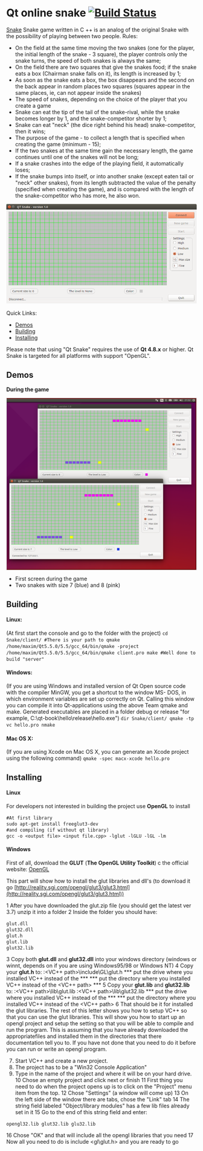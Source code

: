 # Qt online snake [![Build Status](https://travis-ci.org/angular/material.svg)](https://github.com/aleandr100/Snake)

[Snake](https://en.wikipedia.org/wiki/Snake_%28video_game%29) Snake game written in C ++ is an analog of the original Snake with the possibility of playing between two people.
Rules:
- On the field at the same time moving the two snakes (one for the player, the initial length of the snake - 3 square), the player controls only the snake turns, the speed of both snakes is always the same;
- On the field there are two squares that give the snakes food; if the snake eats a box (Chairman snake falls on it), its length is increased by 1;
- As soon as the snake eats a box, the box disappears and the second on the back appear in random places two squares (squares appear in the same places, ie, can not appear inside the snakes)
- The speed of snakes, depending on the choice of the player that you create a game
- Snake can eat the tip of the tail of the snake-rival, while the snake becomes longer by 1, and the snake-competitor shorter by 1;
- Snake can eat "neck" (the dice right behind his head) snake-competitor, then it wins;
- The purpose of the game - to collect a length that is specified when creating the game (minimum - 15);
- If the two snakes at the same time gain the necessary length, the game continues until one of the snakes will not be long;
- If a snake crashes into the edge of the playing field, it automatically loses;
- If the snake bumps into itself, or into another snake (except eaten tail or "neck" other snakes), from its length subtracted the value of the penalty (specified when creating the game), and is compared with the length of the snake-competitor who has more, he also won.

![main window](https://raw.githubusercontent.com/aleandr100/Snake/master/resources/main_window.png)

Quick Links:

*  [Demos](#demos)
*  [Building](#building)
*  [Installing](#installing)

Please note that using "Qt Snake" requires the use of **Qt 4.8.x** or higher. Qt
Snake is targeted for all platforms with support "OpenGL".

## <a name="demos"></a> Demos
**During the game**
<div style="border: 1px solid #ccc">
  <img src="https://raw.githubusercontent.com/aleandr100/Snake/master/resources/during_the_game.png" style="display:block;">
</div>

- First screen during the game
- Two snakes with size 7 (blue) and 8 (pink)

## <a name="building"></a> Building

#### Linux:
(At first start the console and go to the folder with the project)
	```
	cd Snake/client/
	#There is your path to qmake
	/home/maxim/Qt5.5.0/5.5/gcc_64/bin/qmake -project
	/home/maxim/Qt5.5.0/5.5/gcc_64/bin/qmake client.pro
	make
	#Well done to build "server"
	```
#### Windows:
(If you are using Windows and installed version of Qt Open
source code with the compiler MinGW, you get a shortcut to the window MS-
DOS, in which environment variables are set up correctly on Qt. Calling this window
you can compile it into Qt-applications using the above
Team qmake and make. Generated executables are placed in a folder
debug or release "for example, C:\qt-book\hello\release\hello.exe")
	```
	dir Snake/client/
	qmake -tp vc hello.pro
	nmake
	```
#### Mac OS X:
(If you are using Xcode on Mac OS X, you can generate an Xcode project using the following command)
	```
	qmake -spec macx-xcode hello.pro
	```

## <a name="installing"></a> Installing

#### Linux
For developers not interested in building the project use **OpenGL** to install
```
#At first library
sudo apt-get install freeglut3-dev
#and compiling (if without qt library)
gcc -o <output file> <input file.cpp> -lglut -lGLU -lGL -lm
```

#### Windows
First of all, download the **GLUT** (**The OpenGL Utility Toolkit**) c the official website:
[OpenGL](https://www.opengl.org/resources/libraries/glut/)

This part will show how to install the glut libraries and dll's (to download it go [http://reality.sgi.com/opengl/glut3/glut3.html](http://reality.sgi.com/opengl/glut3/glut3.html))

1 After you have downloaded the glut.zip file (you should get the latest ver 3.7) unzip it into a folder
2 Inside the folder you should have:
```
glut.dll
glut32.dll
glut.h
glut.lib
glut32.lib
```
3 Copy both **glut.dll** and **glut32.dll** into your windows directory (windows or winnt, depends on if you are using Windows95/98 or Windows NT)
4 Copy your **glut.h** to:
<drive>:\<VC++ path>\include\GL\glut.h
*** put the drive where you installed VC++ instead of the <drive> ***
*** put the directory where you installed VC++ instead of the <VC++ path> ***
5 Copy your **glut.lib** and **glut32.lib** to:
<drive>:\<VC++ path>\lib\glut.lib
<drive>:\<VC++ path>\lib\glut32.lib
*** put the drive where you installed VC++ instead of the <drive> ***
*** put the directory where you installed VC++ instead of the <VC++ path>
6 That should be it for installed the glut libraries. The rest of this letter shows you how to setup VC++ so that you can use the glut libraries.
This will show you how to start up an opengl project and setup the setting so that you will be able to compile and run the program. This is assuming that you have already downloaded the appropriatefiles and installed them in the directories that there documentation tell you to. If you have not done that you need to do it before you can run or write an opengl program.

7. Start VC++ and create a new project.
8. The project has to be a "Win32 Console Application"
9. Type in the name of the project and where it will be on your hard drive.
10 Chose an empty project and click next or finish
11 First thing you need to do when the project opens up is to click on the "Project" menu item from the top.
12 Chose "Settings" (a window will come up)
13 On the left side of the window there are tabs, chose the "Link" tab
14 The string field labeled "Object/library modules" has a few lib files already set in it
15 Go to the end of this string field and enter:
``` 
opengl32.lib glut32.lib glu32.lib 
```
16 Chose "OK" and that will include all the opengl libraries that you need
17 Now all you need to do is include <gl\glut.h> and you are ready to go